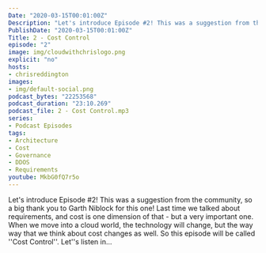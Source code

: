 ```yaml
---
Date: "2020-03-15T00:01:00Z"
Description: "Let's introduce Episode #2! This was a suggestion from the community, so a big thank you to Garth Niblock for this one! Last time we talked about requirements, and cost is one dimension of that - but a very important one. When we move into a cloud world, the technology will change, but the way way that we think about cost changes as well. So this episode will be called ''Cost Control''. Let''s listen in..."
PublishDate: "2020-03-15T00:01:00Z"
Title: 2 - Cost Control
episode: "2"
image: img/cloudwithchrislogo.png
explicit: "no"
hosts:
- chrisreddington
images:
- img/default-social.png
podcast_bytes: "22253568"
podcast_duration: "23:10.269"
podcast_file: 2 - Cost Control.mp3
series:
- Podcast Episodes
tags:
- Architecture
- Cost
- Governance
- DDOS
- Requirements
youtube: MkbG0fQ7r5o
---
```

Let's introduce Episode #2! This was a suggestion from the community, so a big thank you to Garth Niblock for this one! Last time we talked about requirements, and cost is one dimension of that - but a very important one. When we move into a cloud world, the technology will change, but the way way that we think about cost changes as well. So this episode will be called ''Cost Control''. Let''s listen in...